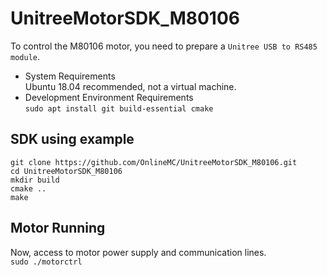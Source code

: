 # UnitreeMotorSDK_M80106
To control the M80106 motor, you need to prepare a `Unitree USB to RS485 module`.

- System Requirements  
Ubuntu 18.04 recommended, not a virtual machine.
- Development Environment Requirements  
`sudo apt install git build-essential cmake` 
## SDK using example  
`git clone https://github.com/OnlineMC/UnitreeMotorSDK_M80106.git`  
`cd UnitreeMotorSDK_M80106`  
`mkdir build`  
`cmake ..`  
`make`  

## Motor Running  

Now, access to motor power supply and communication lines.  
`sudo ./motorctrl`  
